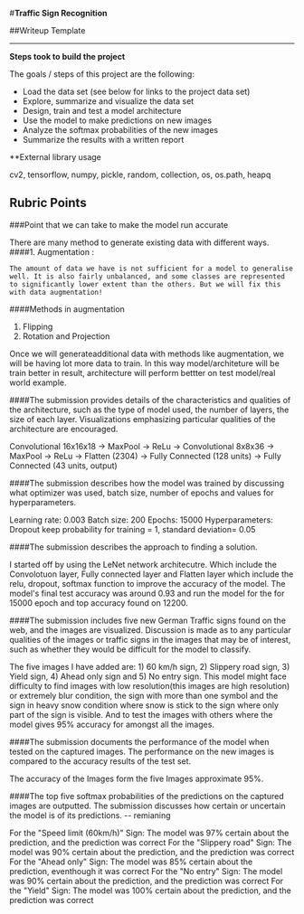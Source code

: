 #**Traffic Sign Recognition** 

##Writeup Template

---

**Steps took to build the project**

The goals / steps of this project are the following:
* Load the data set (see below for links to the project data set)
* Explore, summarize and visualize the data set
* Design, train and test a model architecture
* Use the model to make predictions on new images
* Analyze the softmax probabilities of the new images
* Summarize the results with a written report

**External library usage

cv2, tensorflow, numpy, pickle, random, collection, os, os.path, heapq


## Rubric Points

###Point that we can take to make the model run accurate

There are many method to generate existing data with different ways.
####1. Augmentation : 

    The amount of data we have is not sufficient for a model to generalise well. It is also fairly unbalanced, and some classes are represented to significantly lower extent than the others. But we will fix this with data augmentation!

####Methods in augmentation

1. Flipping
2. Rotation and Projection

Once we will generateadditional data with methods like augmentation, we will be having lot more data to train. In this way model/architeture will be train better in result, architecture will perform bettter on test model/real world example.

####The submission provides details of the characteristics and qualities of the architecture, such as the type of model used, the number of layers, the size of each layer. Visualizations emphasizing particular qualities of the architecture are encouraged.

Convolutional 16x16x18 -> MaxPool -> ReLu -> Convolutional 8x8x36 -> MaxPool -> ReLu -> Flatten (2304) -> Fully Connected (128 units) -> Fully Connected (43 units, output)

####The submission describes how the model was trained by discussing what optimizer was used, batch size, number of epochs and values for hyperparameters.

Learning rate: 0.003
Batch size: 200
Epochs: 15000
Hyperparameters: Dropout keep probability for training = 1, standard deviation= 0.05

####The submission describes the approach to finding a solution. 

I started off by using the LeNet network architecutre. Which include the Convolotuon layer, Fully connected layer and Flatten layer which include the relu, dropout, softmax function to improve the accuracy of the model.
The model's final test accuracy was around 0.93 and run the model for the for 15000 epoch and top accuracy found on 12200.

####The submission includes five new German Traffic signs found on the web, and the images are visualized. Discussion is made as to any particular qualities of the images or traffic signs in the images that may be of interest, such as whether they would be difficult for the model to classify. 

The five images I have added are: 1) 60 km/h sign, 2) Slippery road sign, 3) Yield sign, 4) Ahead only sign and 5) No entry sign.
This model might face difficulty to find images with low resolution(this images are high resolution) or extremely blur condition, the sign with more than one symbol and the sign in heavy snow condition where snow is stick to the sign where only part of the sign is visible. And to test the images with others where the model gives 95% accuracy for amongst all the images.

####The submission documents the performance of the model when tested on the captured images. The performance on the new images is compared to the accuracy results of the test set. 

The accuracy of the Images form the five Images approximate 95%.

####The top five softmax probabilities of the predictions on the captured images are outputted. The submission discusses how certain or uncertain the model is of its predictions. -- remianing

For the "Speed limit (60km/h)" Sign: The model was 97% certain about the prediction, and the prediction was correct
For the "Slippery road" Sign: The model was 90% certain about the prediction, and the prediction was correct
For the "Ahead only" Sign: The model was 85% certain about the prediction, eventhough it was correct
For the "No entry" Sign: The model was 90% certain about the prediction, and the prediction was correct
For the "Yield" Sign: The model was 100% certain about the prediction, and the prediction was correct